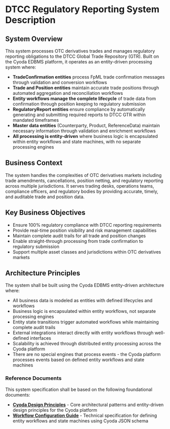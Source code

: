 # DTCC Regulatory Reporting System Description

## System Overview

This system processes OTC derivatives trades and manages regulatory reporting obligations to the DTCC Global Trade Repository (GTR). Built on the Cyoda EDBMS platform, it operates as an entity-driven processing system where:

- **TradeConfirmation entities** process FpML trade confirmation messages through validation and conversion workflows
- **Trade and Position entities** maintain accurate trade positions through automated aggregation and reconciliation workflows
- **Entity workflows manage the complete lifecycle** of trade data from confirmation through position keeping to regulatory submission
- **RegulatoryReport entities** ensure compliance by automatically generating and submitting required reports to DTCC GTR within mandated timeframes
- **Master data entities** (Counterparty, Product, ReferenceData) maintain necessary information through validation and enrichment workflows
- **All processing is entity-driven** where business logic is encapsulated within entity workflows and state machines, with no separate processing engines

## Business Context

The system handles the complexities of OTC derivatives markets including trade amendments, cancellations, position netting, and regulatory reporting across multiple jurisdictions. It serves trading desks, operations teams, compliance officers, and regulatory bodies by providing accurate, timely, and auditable trade and position data.

## Key Business Objectives

- Ensure 100% regulatory compliance with DTCC reporting requirements
- Provide real-time position visibility and risk management capabilities  
- Maintain complete audit trails for all trade and position changes
- Enable straight-through processing from trade confirmation to regulatory submission
- Support multiple asset classes and jurisdictions within OTC derivatives markets

## Architecture Principles

The system shall be built using the Cyoda EDBMS entity-driven architecture where:
- All business data is modeled as entities with defined lifecycles and workflows
- Business logic is encapsulated within entity workflows, not separate processing engines
- Entity state transitions trigger automated workflows while maintaining complete audit trails
- External integrations interact directly with entity workflows through well-defined interfaces
- Scalability is achieved through distributed entity processing across the Cyoda platform
- There are no special engines that process events - the Cyoda platform processes events based on defined entity workflows and state machines

### Reference Documents

This system specification shall be based on the following foundational documents:

- **[Cyoda Design Principles](../cyoda-design-principles.md)** - Core architectural patterns and entity-driven design principles for the Cyoda platform
- **[Workflow Configuration Guide](../workflow-config-guide.md)** - Technical specification for defining entity workflows and state machines using Cyoda JSON schema
